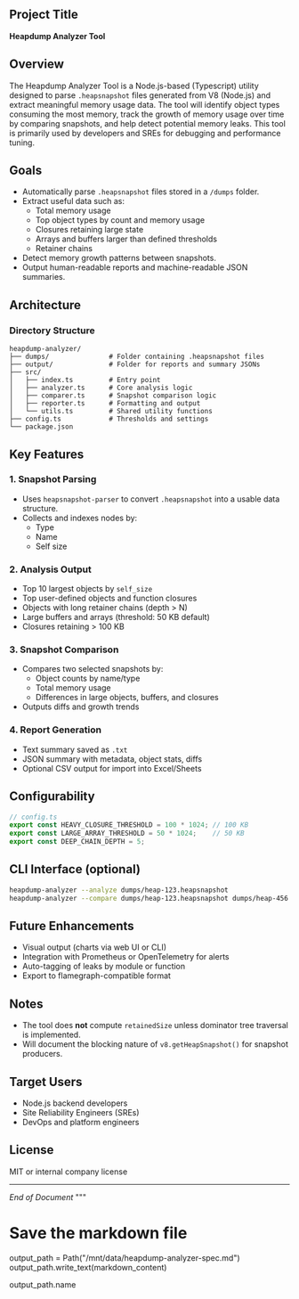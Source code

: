 


## Project Title
**Heapdump Analyzer Tool**

## Overview
The Heapdump Analyzer Tool is a Node.js-based (Typescript) utility designed to parse `.heapsnapshot` files generated from V8 (Node.js) and extract meaningful memory usage data. The tool will identify object types consuming the most memory, track the growth of memory usage over time by comparing snapshots, and help detect potential memory leaks. This tool is primarily used by developers and SREs for debugging and performance tuning.

## Goals
- Automatically parse `.heapsnapshot` files stored in a `/dumps` folder.
- Extract useful data such as:
  - Total memory usage
  - Top object types by count and memory usage
  - Closures retaining large state
  - Arrays and buffers larger than defined thresholds
  - Retainer chains
- Detect memory growth patterns between snapshots.
- Output human-readable reports and machine-readable JSON summaries.

## Architecture

### Directory Structure
```
heapdump-analyzer/
├── dumps/               # Folder containing .heapsnapshot files
├── output/              # Folder for reports and summary JSONs
├── src/
│   ├── index.ts         # Entry point
│   ├── analyzer.ts      # Core analysis logic
│   ├── comparer.ts      # Snapshot comparison logic
│   ├── reporter.ts      # Formatting and output
│   └── utils.ts         # Shared utility functions
├── config.ts            # Thresholds and settings
└── package.json
```

## Key Features

### 1. Snapshot Parsing
- Uses `heapsnapshot-parser` to convert `.heapsnapshot` into a usable data structure.
- Collects and indexes nodes by:
  - Type
  - Name
  - Self size

### 2. Analysis Output
- Top 10 largest objects by `self_size`
- Top user-defined objects and function closures
- Objects with long retainer chains (depth > N)
- Large buffers and arrays (threshold: 50 KB default)
- Closures retaining > 100 KB

### 3. Snapshot Comparison
- Compares two selected snapshots by:
  - Object counts by name/type
  - Total memory usage
  - Differences in large objects, buffers, and closures
- Outputs diffs and growth trends

### 4. Report Generation
- Text summary saved as `.txt`
- JSON summary with metadata, object stats, diffs
- Optional CSV output for import into Excel/Sheets

## Configurability

```ts
// config.ts
export const HEAVY_CLOSURE_THRESHOLD = 100 * 1024; // 100 KB
export const LARGE_ARRAY_THRESHOLD = 50 * 1024;    // 50 KB
export const DEEP_CHAIN_DEPTH = 5;
```

## CLI Interface (optional)
```bash
heapdump-analyzer --analyze dumps/heap-123.heapsnapshot
heapdump-analyzer --compare dumps/heap-123.heapsnapshot dumps/heap-456.heapsnapshot
```

## Future Enhancements
- Visual output (charts via web UI or CLI)
- Integration with Prometheus or OpenTelemetry for alerts
- Auto-tagging of leaks by module or function
- Export to flamegraph-compatible format

## Notes
- The tool does **not** compute `retainedSize` unless dominator tree traversal is implemented.
- Will document the blocking nature of `v8.getHeapSnapshot()` for snapshot producers.

## Target Users
- Node.js backend developers
- Site Reliability Engineers (SREs)
- DevOps and platform engineers

## License
MIT or internal company license

---

_End of Document_
"""

# Save the markdown file
output_path = Path("/mnt/data/heapdump-analyzer-spec.md")
output_path.write_text(markdown_content)

output_path.name
